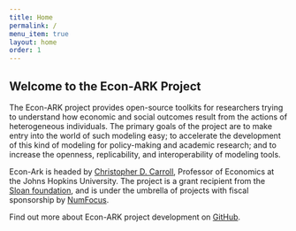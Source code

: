 ```yaml
---
title: Home
permalink: /
menu_item: true
layout: home
order: 1
---
```


## Welcome to the Econ-ARK Project

The Econ-ARK project provides open-source toolkits for researchers trying to understand how economic and social outcomes result from the actions of heterogeneous individuals. The primary goals of the project are to make entry into the world of such modeling easy; to accelerate the development of this kind of modeling for policy-making and academic research; and to increase the openness, replicability, and interoperability of modeling tools.

Econ-Ark is headed by [Christopher D. Carroll](http://www.econ2.jhu.edu/people/ccarroll/), Professor of Economics at the Johns Hopkins University. The project is a grant recipient from the [Sloan foundation](https://sloan.org/), and is under the umbrella of projects with fiscal sponsorship by [NumFocus](https://www.numfocus.org/).

Find out more about Econ-ARK project development on [GitHub](https://github.com/econ-ark).